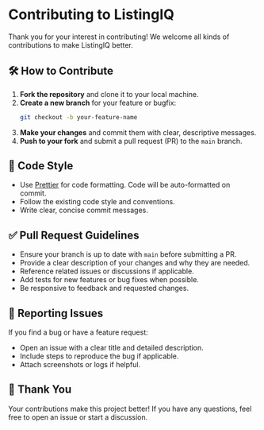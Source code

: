 # Contributing to ListingIQ

Thank you for your interest in contributing! We welcome all kinds of contributions to make ListingIQ better.

## 🛠️ How to Contribute

1. **Fork the repository** and clone it to your local machine.
2. **Create a new branch** for your feature or bugfix:
   ```bash
   git checkout -b your-feature-name
   ```
3. **Make your changes** and commit them with clear, descriptive messages.
4. **Push to your fork** and submit a pull request (PR) to the `main` branch.

## 🧹 Code Style

- Use [Prettier](https://prettier.io/) for code formatting. Code will be auto-formatted on commit.
- Follow the existing code style and conventions.
- Write clear, concise commit messages.

## ✅ Pull Request Guidelines

- Ensure your branch is up to date with `main` before submitting a PR.
- Provide a clear description of your changes and why they are needed.
- Reference related issues or discussions if applicable.
- Add tests for new features or bug fixes when possible.
- Be responsive to feedback and requested changes.

## 🐞 Reporting Issues

If you find a bug or have a feature request:

- Open an issue with a clear title and detailed description.
- Include steps to reproduce the bug if applicable.
- Attach screenshots or logs if helpful.

## 🙏 Thank You

Your contributions make this project better! If you have any questions, feel free to open an issue or start a discussion.